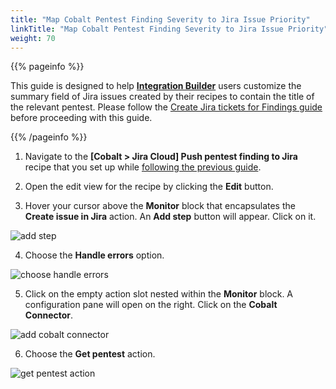 ```yaml
---
title: "Map Cobalt Pentest Finding Severity to Jira Issue Priority"
linkTitle: "Map Cobalt Pentest Finding Severity to Jira Issue Priority"
weight: 70
---
```


{{% pageinfo %}}

This guide is designed to help [**Integration Builder**](/integrations/integrationbuilder/) users customize the summary field of 
Jira issues created by their recipes to contain the title of the relevant pentest.
Please follow the [Create Jira tickets for Findings guide](/integrations/integrationbuilder/how-to-guides/jira-cloud-migration) before proceeding with this guide.

{{% /pageinfo %}}

1. Navigate to the __[Cobalt > Jira Cloud] Push pentest finding to Jira__ recipe that you set up while [following the previous guide](/integrations/integrationbuilder/how-to-guides/jira-cloud-migration).

2. Open the edit view for the recipe by clicking the __Edit__ button.

3. Hover your cursor above the __Monitor__ block that encapsulates the __Create issue in Jira__ action. An __Add step__ button will appear. Click on it.

![add step](/integrations/integration_builder/how_to_guides/add-pentest-title-to-jira-issue-summary/1_add_step.png)

4. Choose the __Handle errors__ option.

![choose handle errors](/integrations/integration_builder/how_to_guides/add-pentest-title-to-jira-issue-summary/2_choose_handle_errors.png)

5. Click on the empty action slot nested within the __Monitor__ block. A configuration pane will open on the right. Click on the __Cobalt Connector__.

![add cobalt connector](/integrations/integration_builder/how_to_guides/add-pentest-title-to-jira-issue-summary/3_add_cobalt_connector_action.png)

6. Choose the __Get pentest__ action.

![get pentest action](/integrations/integration_builder/how_to_guides/add-pentest-title-to-jira-issue-summary/4_choose_get_pentest_action.png)







